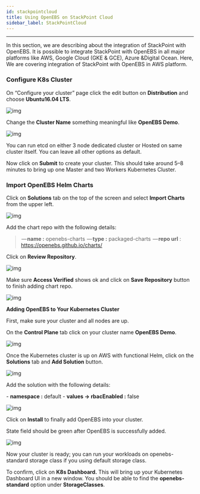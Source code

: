 ```yaml
---
id: stackpointcloud
title: Using OpenEBS on StackPoint Cloud
sidebar_label: StackPointCloud
---
```


------

In this section, we are describing about the integration of StackPoint with OpenEBS. It is possible to integrate StackPoint with OpenEBS in all major platforms like AWS, Google Cloud (GKE & GCE), Azure &Digital Ocean. Here, We are covering integration of StackPoint with OpenEBS in AWS platform.

 

### **Configure K8s Cluster**



On “Configure your cluster” page click the edit button on **Distribution** and choose **Ubuntu16.04 LTS**.

![img](https://cdn-images-1.medium.com/max/800/0*ty0IA_1uuDxaCQoX.png)



Change the **Cluster Name** something meaningful like **OpenEBS Demo**.



![img](https://cdn-images-1.medium.com/max/800/0*50cyzQI-2DZIX-AG.png)



You can run etcd on either 3 node dedicated cluster or Hosted on same cluster itself. You can leave all other options as default. 

Now click on **Submit** to create your cluster. This should take around 5–8 minutes to bring up one Master and two Workers Kubernetes Cluster.

 

### **Import OpenEBS Helm Charts**



Click on **Solutions** tab on the top of the screen and select **Import Charts** from the upper left.

![img](https://cdn-images-1.medium.com/max/800/0*vZr9hqN35SCCsx-a.png)



Add the chart repo
with the following details:

>  — **name :** openebs-charts
>  — **type :** packaged-charts
>  — **repo url** : <https://openebs.github.io/charts/>



Click on **Review Repository**.

![img](https://cdn-images-1.medium.com/max/800/0*lkT38CLmsESK2i1T.png)



Make sure **Access Verified** shows ok and click on **Save Repository** button to finish adding chart repo.



![**img**](https://cdn-images-1.medium.com/max/800/0*tS9uArAROjoOLc05.png)

**Adding OpenEBS to Your Kubernetes Cluster**



First, make sure your cluster and all nodes are up.

On the **Control Plane** tab click on your cluster name **OpenEBS Demo**.



![img](https://cdn-images-1.medium.com/max/800/0*0wxTlbbO_yPMJZ8F.png)



Once the Kubernetes cluster is up on AWS with functional Helm, click on the **Solutions** tab and **Add Solution** button.



![img](https://cdn-images-1.medium.com/max/800/0*QofakUAHAb_DRYWp.png)



Add the solution with the following details:

\- **namespace :** default
\- **values -> rbacEnabled :** false



![img](https://cdn-images-1.medium.com/max/800/0*JiSAsRHf5SND0Cbp.png)



Click on **Install** to finally add OpenEBS into your cluster.

State field should be green after OpenEBS is successfully added.



![img](https://cdn-images-1.medium.com/max/800/0*1nY357dtw3PNOfAi.png)



Now your cluster is ready; you can run your workloads on openebs-standard storage class if you using default storage class.

 

To confirm, click on **K8s Dashboard.** This will bring up your Kubernetes Dashboard UI in a new window. You should be able to find the **openebs-standard** option under **StorageClasses**.

 




<!-- Hotjar Tracking Code for https://docs.openebs.io -->
<script>
   (function(h,o,t,j,a,r){
       h.hj=h.hj||function(){(h.hj.q=h.hj.q||[]).push(arguments)};
       h._hjSettings={hjid:785693,hjsv:6};
       a=o.getElementsByTagName('head')[0];
       r=o.createElement('script');r.async=1;
       r.src=t+h._hjSettings.hjid+j+h._hjSettings.hjsv;
       a.appendChild(r);
   })(window,document,'https://static.hotjar.com/c/hotjar-','.js?sv=');
</script>
